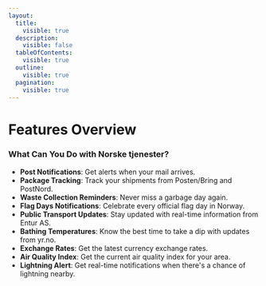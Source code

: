 ```yaml
---
layout:
  title:
    visible: true
  description:
    visible: false
  tableOfContents:
    visible: true
  outline:
    visible: true
  pagination:
    visible: true
---
```


# Features Overview

### **What Can You Do with Norske tjenester?**

* **Post Notifications**: Get alerts when your mail arrives.
* **Package Tracking**: Track your shipments from Posten/Bring and PostNord.
* **Waste Collection Reminders**: Never miss a garbage day again.
* **Flag Days Notifications**: Celebrate every official flag day in Norway.
* **Public Transport Updates**: Stay updated with real-time information from Entur AS.
* **Bathing Temperatures**: Know the best time to take a dip with updates from yr.no.
* **Exchange Rates**: Get the latest currency exchange rates.
* **Air Quality Index**: Get the current air quality index for your area.
* **Lightning Alert**: Get real-time notifications when there's a chance of lightning nearby.
